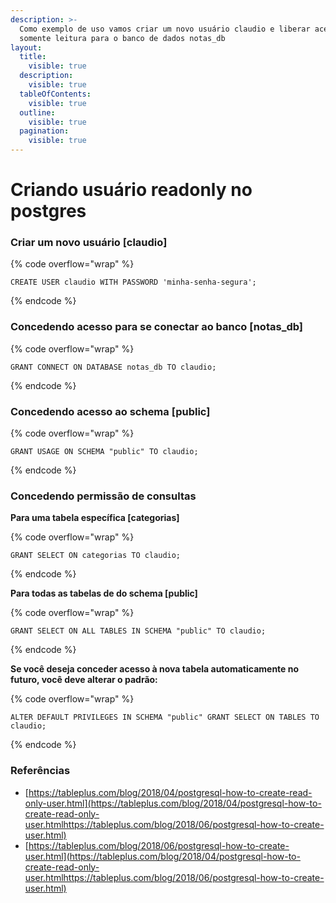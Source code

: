 ```yaml
---
description: >-
  Como exemplo de uso vamos criar um novo usuário claudio e liberar acesso
  somente leitura para o banco de dados notas_db
layout:
  title:
    visible: true
  description:
    visible: true
  tableOfContents:
    visible: true
  outline:
    visible: true
  pagination:
    visible: true
---
```


# Criando usuário readonly no postgres

### Criar um novo usuário \[claudio]

{% code overflow="wrap" %}
```plsql
CREATE USER claudio WITH PASSWORD 'minha-senha-segura';
```
{% endcode %}

### **Concedendo acesso para se conectar ao banco \[notas\_db]**

{% code overflow="wrap" %}
```plsql
GRANT CONNECT ON DATABASE notas_db TO claudio;
```
{% endcode %}

### **Concedendo acesso ao schema \[public]**

{% code overflow="wrap" %}
```plsql
GRANT USAGE ON SCHEMA "public" TO claudio;
```
{% endcode %}

### **Concedendo permissão de consultas**

**Para uma tabela específica \[categorias]**

{% code overflow="wrap" %}
```plsql
GRANT SELECT ON categorias TO claudio;
```
{% endcode %}

**Para todas as tabelas de do schema \[public]**

{% code overflow="wrap" %}
```plsql
GRANT SELECT ON ALL TABLES IN SCHEMA "public" TO claudio;
```
{% endcode %}

**Se você deseja conceder acesso à nova tabela automaticamente no futuro, você deve alterar o padrão:**

{% code overflow="wrap" %}
```plsql
ALTER DEFAULT PRIVILEGES IN SCHEMA "public" GRANT SELECT ON TABLES TO claudio;
```
{% endcode %}

### Referências

* [https://tableplus.com/blog/2018/04/postgresql-how-to-create-read-only-user.html](https://tableplus.com/blog/2018/04/postgresql-how-to-create-read-only-user.htmlhttps://tableplus.com/blog/2018/06/postgresql-how-to-create-user.html)
* [https://tableplus.com/blog/2018/06/postgresql-how-to-create-user.html](https://tableplus.com/blog/2018/04/postgresql-how-to-create-read-only-user.htmlhttps://tableplus.com/blog/2018/06/postgresql-how-to-create-user.html)
